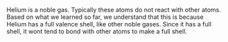 Helium is a noble gas. Typically these atoms do not react with other atoms. Based on what we learned so far, we understand that this is because Helium has a full valence shell, like other noble gases. Since it has a full shell, it wont tend to bond with other atoms to make a full shell. 

